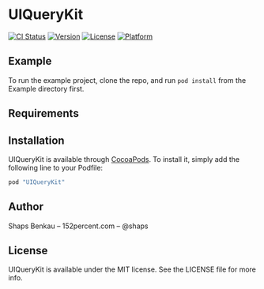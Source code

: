 # UIQueryKit

[![CI Status](http://img.shields.io/travis/shaps80/UIQueryKit.svg?style=flat)](https://travis-ci.org/shaps80/UIQueryKit)
[![Version](https://img.shields.io/cocoapods/v/UIQueryKit.svg?style=flat)](http://cocoapods.org/pods/UIQueryKit)
[![License](https://img.shields.io/cocoapods/l/UIQueryKit.svg?style=flat)](http://cocoapods.org/pods/UIQueryKit)
[![Platform](https://img.shields.io/cocoapods/p/UIQueryKit.svg?style=flat)](http://cocoapods.org/pods/UIQueryKit)

## Example

To run the example project, clone the repo, and run `pod install` from the Example directory first.

## Requirements

## Installation

UIQueryKit is available through [CocoaPods](http://cocoapods.org). To install
it, simply add the following line to your Podfile:

```ruby
pod "UIQueryKit"
```

## Author

Shaps Benkau – 152percent.com – @shaps

## License

UIQueryKit is available under the MIT license. See the LICENSE file for more info.
